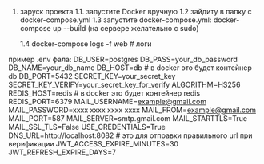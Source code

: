 1. заруск проекта
    1.1. запустите Docker вручную 
    1.2 зайдиту в папку с docker-compose.yml 
    1.3 запустите docker-compose.yml: docker-compose up --build (на сервере желательно с sudo)
    
    1.4 docker-compose logs -f web # логи

пример .env фала:
    DB_USER=postgres
    DB_PASS=your_db_password
    DB_NAME=your_db_name
    DB_HOST=db                      # в docker это будет контейнер db
    DB_PORT=5432
    SECRET_KEY=your_secret_key
    SECRET_KEY_VERIFY=your_secret_key_for_verify
    ALGORITHM=HS256
    REDIS_HOST=redis               # в docker это будет контейнер redis
    REDIS_PORT=6379
    MAIL_USERNAME=example@gmail.com
    MAIL_PASSWORD=xxxx xxxx xxxx xxxx
    MAIL_FROM=example@gmail.com
    MAIL_PORT=587
    MAIL_SERVER=smtp.gmail.com
    MAIL_STARTTLS=True
    MAIL_SSL_TLS=False
    USE_CREDENTIALS=True
    DNS_URL=http://localhost:8082 # это для отправки правильного url при верификации
    JWT_ACCESS_EXPIRE_MINUTES=30
    JWT_REFRESH_EXPIRE_DAYS=7

